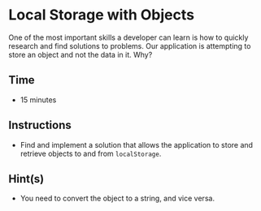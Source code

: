 # Local Storage with Objects

One of the most important skills a developer can learn is how to quickly research and find solutions to problems. Our application is attempting to store an object and not the data in it. Why?

## Time

* 15 minutes

## Instructions

* Find and implement a solution that allows the application to store and retrieve objects  to and from `localStorage`.

## Hint(s)

* You need to convert the object to a string, and vice versa.
